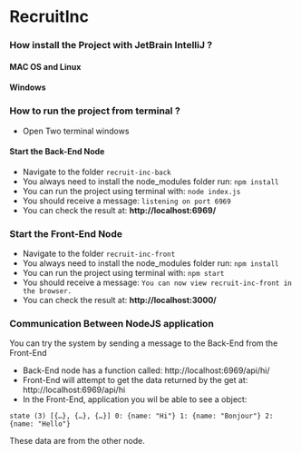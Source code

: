 
# RecruitInc

### How install the Project with JetBrain IntelliJ ?

#### MAC OS and Linux

#### Windows 


### How to run the project from terminal ?
- Open Two terminal windows 
#### Start the Back-End Node 
 - Navigate to the folder `recruit-inc-back`
 - You always need to install the node_modules folder
 run:  `npm install`
 - You can run the project using terminal with: `node index.js`
 - You should receive a message: `listening on port 6969`
 - You can check the result at: **http://localhost:6969/**

 ### Start the Front-End Node
  - Navigate to the folder `recruit-inc-front`
 - You always need to install the node_modules folder
 run:  `npm install`
 - You can run the project using terminal with: `npm start`
 - You should receive a message: `You can now view recruit-inc-front in the browser.`
 - You can check the result at: **http://localhost:3000/**


### Communication Between NodeJS application
You can try the system by sending a message to the Back-End from the Front-End
- Back-End node has a function called: http://localhost:6969/api/hi/
- Front-End will attempt to get the data returned by the get at: http://localhost:6969/api/hi
- In the Front-End, application you wil be able to see a object:

`state (3) [{…}, {…}, {…}] 0: {name: "Hi"} 1: {name: "Bonjour"} 2: {name: "Hello"} `

These data are from the other node. 

